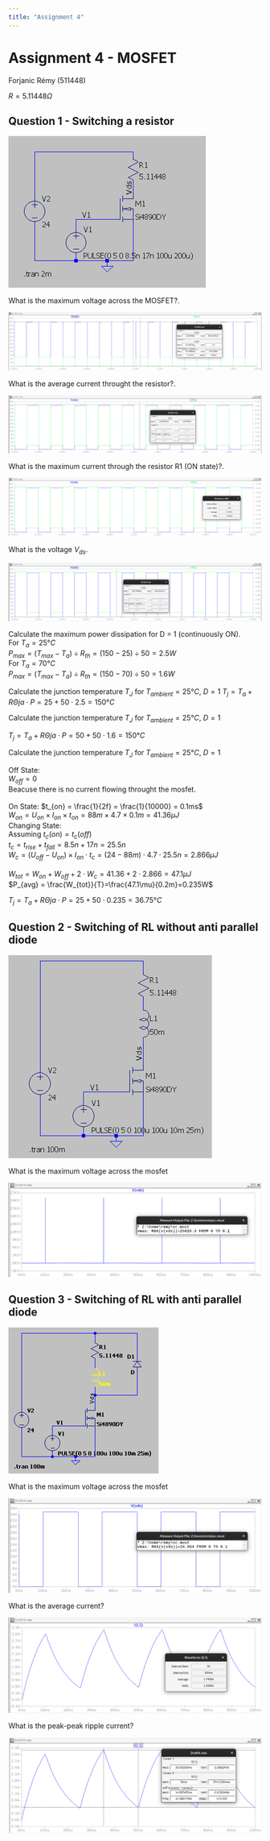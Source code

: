 ```yaml
---
title: "Assignment 4"
---
```


# Assignment 4 - MOSFET
Forjanic Rémy (511448)


$R = 5.11448\Omega$

## Question 1 - Switching a resistor

![](Power%20Circuits/res/assignment4/4.1.a.circuit.png)

<span class="blue bold">What is the maximum voltage across the MOSFET?</span>.<br>

![](Power%20Circuits/res/assignment4/4.1.a.1.png)

<span class="blue bold">What is the average current throught the resistor?</span>.<br>

![](Power%20Circuits/res/assignment4/4.1.a.2.png)

<span class="blue bold">What is the maximum current through the resistor R1 (ON state)?</span>.<br>

![](Power%20Circuits/res/assignment4/4.1.a.3.png)

<span class="blue bold">What is the voltage $V_{ds}$</span>.<br>

![](Power%20Circuits/res/assignment4/4.1.a.4.png)

<span class="blue bold">Calculate the maximum power dissipation for D = 1 (continuously ON)</span>.<br>
For $T_{a} = 25°C$<br>
$P_{max} = (T_{max} - T_{a}) \div R_{th} = (150 - 25) \div 50 = 2.5W$<br>
For $T_{a} = 70°C$<br>
$P_{max} = (T_{max} - T_{a}) \div R_{th} = (150 - 70) \div 50 = 1.6W$<br>

<span class="blue bold">Calculate the junction temperature $T_{J}$ for $T_{ambient} = 25°C$, $D = 1$</span>
$T_{j} = T_{a} + R\Theta ja \cdot P = 25 + 50 \cdot 2.5 = 150°C$

<span class="blue bold">Calculate the junction temperature $T_{J}$ for $T_{ambient} = 25°C$, $D = 1$</span>

$T_{j} = T_{a} + R\Theta ja \cdot P = 50 + 50 \cdot 1.6 = 150°C$

<span class="blue bold">Calculate the junction temperature $T_{J}$ for $T_{ambient} = 25°C$, $D = 1$</span>

Off State:<br>
$W_{off} = 0$<br>
Beacuse there is no current flowing throught the mosfet.<br>
<br>
On State:
$t_{on} = \frac{1}{2f} = \frac{1}{10000} = 0.1ms$<br>
$W_{on} = U_{on} \times I_{on} \times t_{on} = 88m\times 4.7 \times 0.1m = 41.36\mu J$<br>
Changing State:<br>
Assuming $t_{c}(on) = t_{c}(off)$<br>
$t_{c} = t_{rise} + t_{fall} = 8.5n + 17n = 25.5n$<br>
$W_{c} = (U_{off} - U_{on})\times I_{on} \cdot t_{c} = (24 - 88m)\cdot 4.7 \cdot 25.5n = 2.866\mu J$<br>
<br>
$W_{tot}= W_{on} + W_{off} + 2\cdot W_{c} = 41.36 + 2\cdot2.866 = 47.1\mu J$<br>
$P_{avg} = \frac{W_{tot}}{T}=\frac{47.1\mu}{0.2m}=0.235W$<br>

$T_{j} = T_{a} + R\Theta ja \cdot P = 25 + 50 \cdot 0.235 = 36.75°C$

## Question 2 - Switching of RL without anti parallel diode 

![](Power%20Circuits/res/assignment4/4.2.circuit.png)

<span class="blue bold">What is the maximum voltage across the mosfet</span>

![](Power%20Circuits/res/assignment4/4.2.2.png)

## Question 3 - Switching of RL with anti parallel diode 

![](Power%20Circuits/res/assignment4/4.3.circuit.png)

<span class="blue bold">What is the maximum voltage across the mosfet</span>

![](Power%20Circuits/res/assignment4/4.3.1.png)

<span class="blue bold">What is the average current?</span>

![](Power%20Circuits/res/assignment4/4.3.2.png)

<span class="blue bold">What is the peak-peak ripple current?</span>

![](Power%20Circuits/res/assignment4/4.3.3.png)

